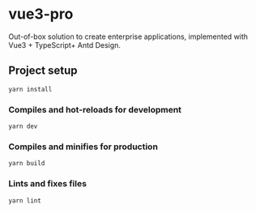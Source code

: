 # vue3-pro

Out-of-box solution to create enterprise applications, implemented with Vue3 + TypeScript+ Antd Design.

## Project setup

```
yarn install
```

### Compiles and hot-reloads for development

```
yarn dev
```

### Compiles and minifies for production

```
yarn build
```

### Lints and fixes files

```
yarn lint
```
